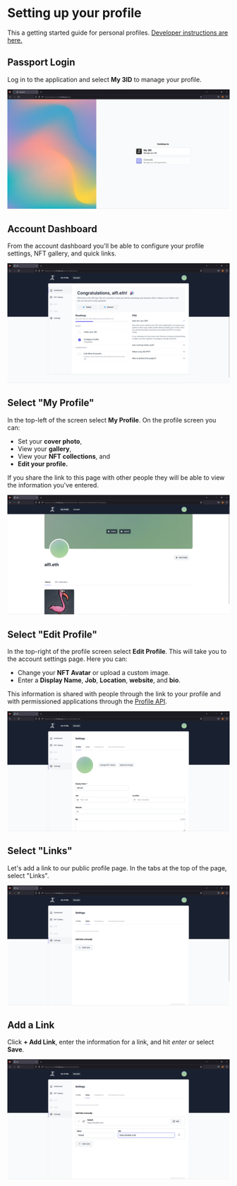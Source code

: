 # Setting up your profile

This a getting started guide for personal profiles. [Developer instructions are here.](./app-setup.md)

## Passport Login

Log in to the application and select **My 3ID** to manage your profile.

![](../img/profile-walkthrough/passport-ss.png)

## Account Dashboard

From the account dashboard you'll be able to configure your profile settings, NFT gallery, and quick links.

![The account dashboard.](../img/profile-walkthrough/account-ss.png)

## Select "My Profile"

In the top-left of the screen select **My Profile**. On the profile screen you can:

* Set your **cover photo**,
* View your **gallery**,
* View your **NFT collections**, and
* **Edit your profile.**

If you share the link to this page with other people they will be able to view the information you've entered.

![The user profile page.](../img/profile-walkthrough/profile-ss.png)

## Select "Edit Profile"

In the top-right of the profile screen select **Edit Profile**. This will take you to the account settings page. Here you can:

* Change your **NFT Avatar** or upload a custom image.
* Enter a **Display Name**, **Job**, **Location**, **website**, and **bio**.

This information is shared with people through the link to your profile and with permissioned applications through the [Profile API](../profile/reference.md).

![The account settings page.](../img/profile-walkthrough/account-settings-profile-ss.png)

## Select "Links"

Let's add a link to our public profile page. In the tabs at the top of the page, select "Links".

![The link settings page.](../img/profile-walkthrough/account-settings-links-ss.png)

## Add a Link

Click **+ Add Link**, enter the information for a link, and hit _enter_ or select **Save**.

![Progress on the link settings page.](../img/profile-walkthrough/account-settings-links-done-ss.png)
